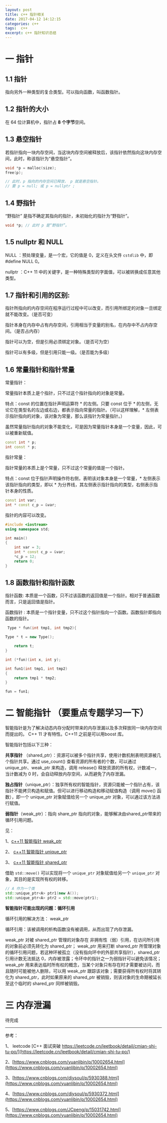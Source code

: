 ```yaml
---
layout: post
title: c++ 指针相关
date: 2017-04-12 14:12:15
categories: c++ 
tags:  c++  
excerpt: c++ 指针知识总结
---
```


# 一 指针

## 1.1  指针

指向另外一种类型的复合类型。可以指向函数，叫函数指针。

## 1.2 指针的大小

在 64 位计算机中，指针占 **8 个字节**空间。

## 1.3 悬空指针 

若指针指向一块内存空间，当这块内存空间被释放后，该指针依然指向这块内存空间，此时，称该指针为“悬空指针”。

```c++
void *p = malloc(size); 
free(p); 

// 此时，p 指向的内存空间已释放， p 就是悬空指针。
// 要 p = null; 或 p = nullptr ;

```

## 1.4  野指针 

“野指针” 是指不确定其指向的指针，未初始化的指针为“野指针”。

```c++
void *p; // 此时 p 是“野指针”。
```


##  1.5 nullptr 和 NULL

NULL ：预处理变量，是一个宏，它的值是 0，定义在头文件 `cstdlib` 中，即 #define NULL 0。

nullptr ：C++ 11 中的关键字，是一种特殊类型的字面值，可以被转换成任意其他类型。

 
##  1.7 指针和引用的区别:
 
指针所指向的内存空间在程序运行过程中可以改变，而引用所绑定的对象一旦绑定就不能改变。（是否可变）

指针本身在内存中占有内存空间，引用相当于变量的别名，在内存中不占内存空间。（是否占内存）

指针可以为空，但是引用必须绑定对象。（是否可为空）

指针可以有多级，但是引用只能一级。（是否能为多级）


## 1.6 常量指针和指针常量

常量指针：

常量指针本质上是个指针，只不过这个指针指向的对象是常量。

特点：const 的位置在指针声明运算符 * 的左侧。只要 const 位于 * 的左侧，无论它在类型名的左边或右边，都表示指向常量的指针。（可以这样理解，* 左侧表示指针指向的对象，该对象为常量，那么该指针为常量指针。）

虽然常量指针指向的对象不能变化，可是因为常量指针本身是一个变量，因此，可以被重新赋值。

```c++
const int * p; 
int const * p;
```


指针常量：

指针常量的本质上是个常量，只不过这个常量的值是一个指针。

特点：const 位于指针声明操作符右侧，表明该对象本身是一个常量，* 左侧表示该指针指向的类型，即以 * 为分界线，其左侧表示指针指向的类型，右侧表示指针本身的性质。


```c++ 
const int var; 
int * const c_p = &var;
```

指针的内容可以改变。

```c++
#include <iostream>
using namespace std;

int main()
{
    int var = 3;
    int * const c_p = &var;
    *c_p = 12; 
    return 0;
}

```

## 1.8  函数指针和指针函数


  
指针函数: 本质是一个函数，只不过该函数的返回值是一个指针。相对于普通函数而言，只是返回值是指针。

函数指针  : 本质是一个指针变量，只不过这个指针指向一个函数。函数指针即指向函数的指针。
```c++
 Type * fun(int tmp1, int tmp2){

Type * t = new Type();

    return t;
}

int (*fun)(int x, int y);

int fun1(int tmp1, int tmp2) 
{
	return tmp1 * tmp2; 
}

fun = fun1;

```

# 二  智能指针  （要重点专题学习一下）


智能指针是为了解决动态内存分配时带来的内存泄漏以及多次释放同一块内存空间而提出的。 C++ 11 才有特性。C++11 之前是可以用boost 库。

智能指针包括以下三种：

**共享指针** （shared_ptr）：资源可以被多个指针共享，使用计数机制表明资源被几个指针共享。通过 use_count() 查看资源的所有者的个数，可以通过 unique_ptr、weak_ptr 来构造，调用 release() 释放资源的所有权，计数减一，当计数减为 0 时，会自动释放内存空间，从而避免了内存泄漏。

**独占指针**（unique_ptr）：独享所有权的智能指针，资源只能被一个指针占有，该指针不能拷贝构造和赋值。但可以进行移动构造和移动赋值构造（调用 move() 函数），即一个 unique_ptr 对象赋值给另一个 unique_ptr 对象，可以通过该方法进行赋值。

**弱指针**（weak_ptr）：指向 share_ptr 指向的对象，能够解决由shared_ptr带来的循环引用问题。

见：

1、[c++11 智能指针 weak_ptr](http://blog.xyecho.com/c++11-weak-ptr)

2、 [c++11 智能指针 unique_ptr](http://blog.xyecho.com/c++11-unique-ptr)

3、 [c++11 智能指针 shared_ptr](http://blog.xyecho.com/c++11-shared-ptr)


借助 `std::move()` 可以实现将一个 `unique_ptr` 对象赋值给另一个 `unique_ptr` 对象，其目的是实现所有权的转移。

```c++
// A 作为一个类 
std::unique_ptr<A> ptr1(new A());
std::unique_ptr<A> ptr2 = std::move(ptr1);

```

**智能指针可能出现的问题：循环引用**

循环引用的解决方法： weak_ptr

循环引用：该被调用的析构函数没有被调用，从而出现了内存泄漏。

weak_ptr 对被 shared_ptr 管理的对象存在 非拥有性（弱）引用，在访问所引用的对象前必须先转化为 shared_ptr；
weak_ptr 用来打断 shared_ptr 所管理对象的循环引用问题，若这种环被孤立（没有指向环中的外部共享指针），shared_ptr 引用计数无法抵达 0，内存被泄露；令环中的指针之一为弱指针可以避免该情况；
weak_ptr 用来表达临时所有权的概念，当某个对象只有存在时才需要被访问，而且随时可能被他人删除，可以用 weak_ptr 跟踪该对象；需要获得所有权时将其转化为 shared_ptr，此时如果原来的 shared_ptr 被销毁，则该对象的生命期被延长至这个临时的 shared_ptr 同样被销毁。


# 三 内存泄漏
 
 待完成

 ----
参考：

1、 leetcode [C++ 面试突破 https://leetcode.cn/leetbook/detail/cmian-shi-tu-po/](https://leetcode.cn/leetbook/detail/cmian-shi-tu-po/)

2、[https://www.cnblogs.com/yuanlibin/p/10002654.html](https://www.cnblogs.com/yuanlibin/p/10002654.html)

3、[https://www.cnblogs.com/diysoul/p/5930388.html](https://www.cnblogs.com/yuanlibin/p/10002654.html)

4、[https://www.cnblogs.com/diysoul/p/5930372.html](https://www.cnblogs.com/yuanlibin/p/10002654.html)

5、[https://www.cnblogs.com/JCpeng/p/15031742.html](https://www.cnblogs.com/yuanlibin/p/10002654.html)